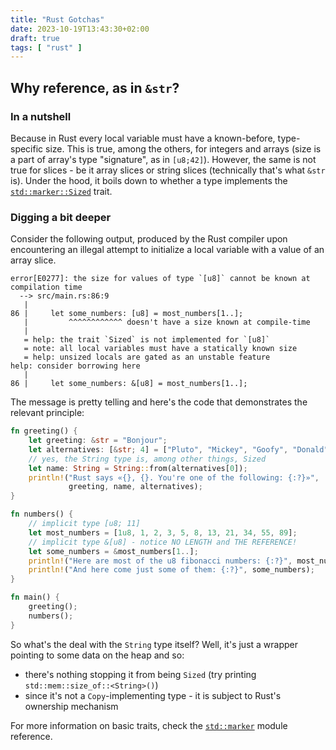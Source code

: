 ```yaml
---
title: "Rust Gotchas"
date: 2023-10-19T13:43:30+02:00
draft: true
tags: [ "rust" ]
---
```


## Why reference, as in `&str`?

### In a nutshell

Because in Rust every local variable must have a known-before, type-specific size. This is true, among the others,
for integers and arrays (size is a part of array's type "signature", as in `[u8;42]`).
However, the same is not true for slices - be it array slices or string slices (technically that's what `&str` is).
Under the hood, it boils down to whether a type implements
the [`std::marker::Sized`](https://doc.rust-lang.org/std/marker/trait.Sized.html) trait.

### Digging a bit deeper

Consider the following output, produced by the Rust compiler upon encountering an illegal attempt to initialize a local
variable with a value of an array slice.

```log
error[E0277]: the size for values of type `[u8]` cannot be known at compilation time
  --> src/main.rs:86:9
   |
86 |     let some_numbers: [u8] = most_numbers[1..];
   |         ^^^^^^^^^^^^ doesn't have a size known at compile-time
   |
   = help: the trait `Sized` is not implemented for `[u8]`
   = note: all local variables must have a statically known size
   = help: unsized locals are gated as an unstable feature
help: consider borrowing here
   |
86 |     let some_numbers: &[u8] = most_numbers[1..];
```

The message is pretty telling and here's the code that demonstrates the relevant principle:

```rust
fn greeting() {
    let greeting: &str = "Bonjour";
    let alternatives: [&str; 4] = ["Pluto", "Mickey", "Goofy", "Donald"];
    // yes, the String type is, among other things, Sized
    let name: String = String::from(alternatives[0]);
    println!("Rust says «{}, {}. You're one of the following: {:?}»",
             greeting, name, alternatives);
}

fn numbers() {
    // implicit type [u8; 11]
    let most_numbers = [1u8, 1, 2, 3, 5, 8, 13, 21, 34, 55, 89];
    // implicit type &[u8] - notice NO LENGTH and THE REFERENCE!
    let some_numbers = &most_numbers[1..];
    println!("Here are most of the u8 fibonacci numbers: {:?}", most_numbers);
    println!("And here come just some of them: {:?}", some_numbers);
}

fn main() {
    greeting();
    numbers();
}
```

So what's the deal with the `String` type itself?
Well, it's just a wrapper pointing to some data on the heap and so:
- there's nothing stopping it from being `Sized` (try printing `std::mem::size_of::<String>()`)
- since it's not a `Copy`-implementing type - it is subject to Rust's ownership mechanism

For more information on basic traits, check the [`std::marker`](https://doc.rust-lang.org/std/marker/index.html) module
reference. 

